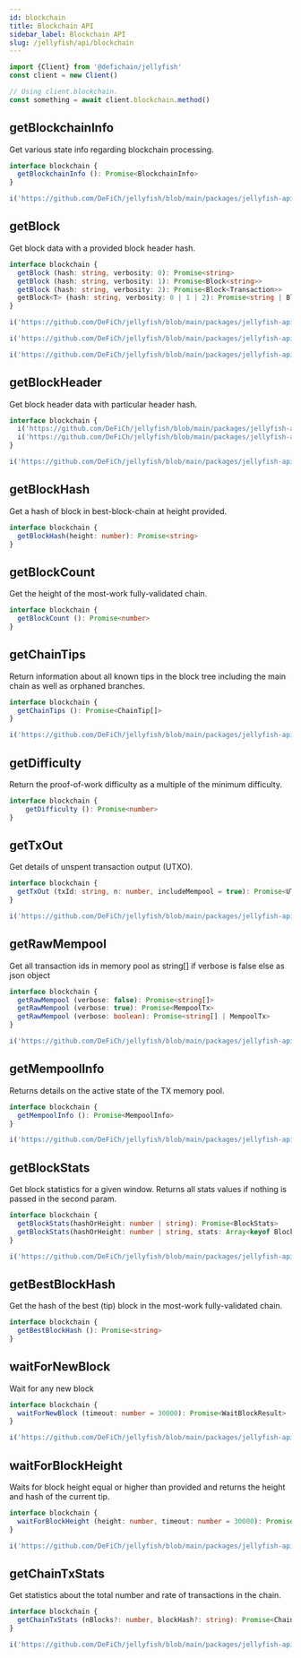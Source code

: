 ```yaml
---
id: blockchain
title: Blockchain API
sidebar_label: Blockchain API
slug: /jellyfish/api/blockchain
---
```


```js
import {Client} from '@defichain/jellyfish'
const client = new Client()

// Using client.blockchain.
const something = await client.blockchain.method()
```

## getBlockchainInfo

Get various state info regarding blockchain processing.

```ts reference title="client.blockchain.getBlockchainInfo()"
interface blockchain {
  getBlockchainInfo (): Promise<BlockchainInfo>
}

i('https://github.com/DeFiCh/jellyfish/blob/main/packages/jellyfish-api-core/src/category/blockchain.ts#L233-L253')
```

## getBlock

Get block data with a provided block header hash.

```ts reference title="client.blockchain.getBlock()"
interface blockchain {
  getBlock (hash: string, verbosity: 0): Promise<string>
  getBlock (hash: string, verbosity: 1): Promise<Block<string>>
  getBlock (hash: string, verbosity: 2): Promise<Block<Transaction>>
  getBlock<T> (hash: string, verbosity: 0 | 1 | 2): Promise<string | Block<T>>
}

i('https://github.com/DeFiCh/jellyfish/blob/main/packages/jellyfish-api-core/src/category/blockchain.ts#L255-L278')

i('https://github.com/DeFiCh/jellyfish/blob/main/packages/jellyfish-api-core/src/category/blockchain.ts#L297-L327')

i('https://github.com/DeFiCh/jellyfish/blob/main/packages/jellyfish-api-core/src/category/blockchain.ts#L337-L343')
```

## getBlockHeader

Get block header data with particular header hash.

```ts reference title="client.blockchain.getBlockHeader()"
interface blockchain {
  i('https://github.com/DeFiCh/jellyfish/blob/main/packages/jellyfish-api-core/src/category/blockchain.ts#L89')
  i('https://github.com/DeFiCh/jellyfish/blob/main/packages/jellyfish-api-core/src/category/blockchain.ts#L89')
}

i('https://github.com/DeFiCh/jellyfish/blob/main/packages/jellyfish-api-core/src/category/blockchain.ts#L280-L295')
```

## getBlockHash

Get a hash of block in best-block-chain at height provided.

```ts title="client.blockchain.getBlockHash()"
interface blockchain {
  getBlockHash(height: number): Promise<string>
}
```

## getBlockCount

Get the height of the most-work fully-validated chain.

```ts title="client.blockchain.getBlockCount()"
interface blockchain {
  getBlockCount (): Promise<number>
}
```

## getChainTips

Return information about all known tips in the block tree
including the main chain as well as orphaned branches.

```ts reference title="client.blockchain.getChainTips()"
interface blockchain {
  getChainTips (): Promise<ChainTip[]>
}

i('https://github.com/DeFiCh/jellyfish/blob/main/packages/jellyfish-api-core/src/category/blockchain.ts#L345-L350')
```

## getDifficulty

Return the proof-of-work difficulty as a multiple of the minimum difficulty.

```ts tile="client.blockchain.getDifficulty()"
interface blockchain {
    getDifficulty (): Promise<number>
}
```

## getTxOut

Get details of unspent transaction output (UTXO).

```ts reference title="client.blockchain.getTxOut()"
interface blockchain {
  getTxOut (txId: string, n: number, includeMempool = true): Promise<UTXODetails>
}

i('https://github.com/DeFiCh/jellyfish/blob/main/packages/jellyfish-api-core/src/category/blockchain.ts#L329-L343')
```

## getRawMempool

Get all transaction ids in memory pool as string[] if verbose is false else as json object

```ts reference title="client.blockchain.getRawMempool()"
interface blockchain {
  getRawMempool (verbose: false): Promise<string[]>
  getRawMempool (verbose: true): Promise<MempoolTx>
  getRawMempool (verbose: boolean): Promise<string[] | MempoolTx>
}

i('https://github.com/DeFiCh/jellyfish/blob/main/packages/jellyfish-api-core/src/category/blockchain.ts#L352-L381')
```

## getMempoolInfo

Returns details on the active state of the TX memory pool.

```ts reference title="client.blockchain.getMempoolInfo"
interface blockchain {
  getMempoolInfo (): Promise<MempoolInfo>
}

i('https://github.com/DeFiCh/jellyfish/blob/main/packages/jellyfish-api-core/src/category/blockchain.ts#L415-L423')
```

## getBlockStats

Get block statistics for a given window. Returns all stats values if nothing is passed in the second param.  

```ts reference title="client.blockchain.getBlockStats()"
interface blockchain {
  getBlockStats(hashOrHeight: number | string): Promise<BlockStats>
  getBlockStats(hashOrHeight: number | string, stats: Array<keyof BlockStats>): Promise<BlockStats>
}

i('https://github.com/DeFiCh/jellyfish/blob/main/packages/jellyfish-api-core/src/category/blockchain.ts#L383-L413')
```

## getBestBlockHash

Get the hash of the best (tip) block in the most-work fully-validated chain.

```ts title="client.blockchain.getBestBlockHash()"
interface blockchain {
  getBestBlockHash (): Promise<string>
}
```

## waitForNewBlock

Wait for any new block

```ts reference title="client.blockchain.waitForNewBlock()"
interface blockchain {
  waitForNewBlock (timeout: number = 30000): Promise<WaitBlockResult>
}

i('https://github.com/DeFiCh/jellyfish/blob/main/packages/jellyfish-api-core/src/category/blockchain.ts#L425-L428')
```

## waitForBlockHeight

Waits for block height equal or higher than provided and returns the height and hash of the current tip.

```ts reference title="client.blockchain.waitForBlockHeight()"
interface blockchain {
  waitForBlockHeight (height: number, timeout: number = 30000): Promise<WaitBlockResult>
}

i('https://github.com/DeFiCh/jellyfish/blob/main/packages/jellyfish-api-core/src/category/blockchain.ts#L425-L428')
```

## getChainTxStats

Get statistics about the total number and rate of transactions in the chain.

```ts reference title="client.blockchain.getChainTxStats()"
interface blockchain {
  getChainTxStats (nBlocks?: number, blockHash?: string): Promise<ChainTxStats>
}

i('https://github.com/DeFiCh/jellyfish/blob/main/packages/jellyfish-api-core/src/category/blockchain.ts#L430-L439')
```
